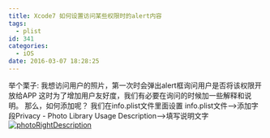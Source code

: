 ```yaml
---
title: Xcode7 如何设置访问某些权限时的alert内容
tags:
  - plist
id: 341
categories:
  - iOS
date: 2016-03-07 18:28:25
---
```


举个栗子:
我想访问用户的照片，第一次时会弹出alert框询问用户是否将该权限开放给APP
这时为了增加用户友好度，我们有必要在询问的时候加一些解释和说明。
那么，如何添加呢？
我们在info.plist文件里面设置
info.plist文件--&gt;添加字段Privacy - Photo Library Usage Description--&gt;填写说明文字
[![photoRightDescription](http://fanjinlong.xyz/wp-content/uploads/2016/03/photoRightDescription-300x16.png)](http://blog-fansrss.rhcloud.com/wp-content/uploads/2016/03/photoRightDescription.png)
